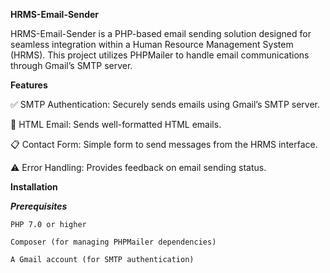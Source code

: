 **HRMS-Email-Sender**

HRMS-Email-Sender is a PHP-based email sending solution designed for seamless integration within a Human Resource Management System (HRMS). This project utilizes PHPMailer to handle email communications through Gmail’s SMTP server.

**Features**

✅ SMTP Authentication: Securely sends emails using Gmail’s SMTP server.

📧 HTML Email: Sends well-formatted HTML emails.

📋 Contact Form: Simple form to send messages from the HRMS interface.

⚠️ Error Handling: Provides feedback on email sending status.

**Installation**

***Prerequisites***

    PHP 7.0 or higher
    
    Composer (for managing PHPMailer dependencies)
    
    A Gmail account (for SMTP authentication)
